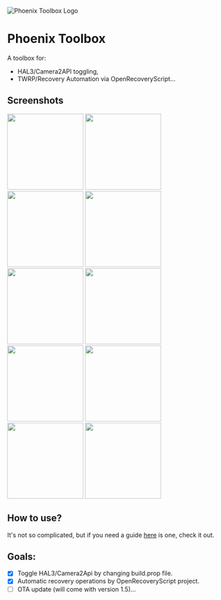 ![Phoenix Toolbox Logo](https://github.com/atahabaki/shamrock-toolbox/blob/main/images/shamrock-toolbox.big.svg?raw=true)

# Phoenix Toolbox

A toolbox for:

- HAL3/Camera2API toggling,
- TWRP/Recovery Automation via OpenRecoveryScript...

## Screenshots

<img src="https://github.com/atahabaki/shamrock-toolbox/blob/main/images/dark-keyboard.jpg?raw=true" width="175px"/> <img src="https://github.com/atahabaki/shamrock-toolbox/blob/main/images/white-dialog.jpg?raw=true" width="175px"/> <img src="https://github.com/atahabaki/shamrock-toolbox/blob/main/images/dark-dialog.jpg?raw=true" width="175px"/> <img src="https://github.com/atahabaki/shamrock-toolbox/blob/main/images/white-menu.jpg?raw=true" width="175px"/> <img src="https://github.com/atahabaki/shamrock-toolbox/blob/main/images/dark-menu.jpg?raw=true" width="175px"/> <img src="https://github.com/atahabaki/shamrock-toolbox/blob/main/images/white-plain.jpg?raw=true" width="175px"/> <img src="https://github.com/atahabaki/shamrock-toolbox/blob/main/images/dark-plain.jpg?raw=true" width="175px"/> <img src="https://github.com/atahabaki/shamrock-toolbox/blob/main/images/white-spinner.jpg?raw=true" width="175px"/> <img src="https://github.com/atahabaki/shamrock-toolbox/blob/main/images/dark-spinner.jpg?raw=true" width="175px"/> <img src="https://github.com/atahabaki/shamrock-toolbox/blob/main/images/widget.jpg?raw=true" width="175px"/>

## How to use?

It's not so complicated, but if you need a guide [here](https://github.com/atahabaki/shamrock-toolbox/wiki/How-to-use%3F)
is one, check it out.

## Goals:

- [x] Toggle HAL3/Camera2Api by changing build.prop file.
- [x] Automatic recovery operations by OpenRecoveryScript project.
- [ ] OTA update (will come with version 1.5)...
